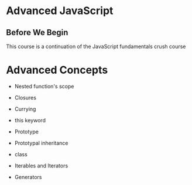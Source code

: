 # Advanced JavaScript

Before We Begin
---
This course is a continuation of the JavaScript fundamentals crush course

# Advanced Concepts
- Nested function's scope

- Closures

- Currying

- this keyword

- Prototype

- Prototypal inheritance 

- class

- Iterables and Iterators

- Generators